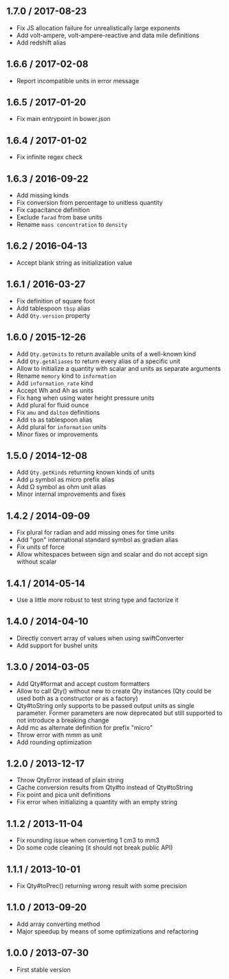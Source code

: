 1.7.0 / 2017-08-23
------------------

* Fix JS allocation failure for unrealistically large exponents
* Add volt-ampere, volt-ampere-reactive and data mile definitions
* Add redshift alias

1.6.6 / 2017-02-08
------------------

* Report incompatible units in error message

1.6.5 / 2017-01-20
------------------

* Fix main entrypoint in bower.json

1.6.4 / 2017-01-02
------------------

* Fix infinite regex check

1.6.3 / 2016-09-22
------------------

* Add missing kinds
* Fix conversion from percentage to unitless quantity
* Fix capacitance definition
* Exclude `farad` from base units
* Rename `mass concentration` to `density`

1.6.2 / 2016-04-13
------------------

* Accept blank string as initialization value

1.6.1 / 2016-03-27
------------------

* Fix definition of square foot
* Add tablespoon `tbsp` alias
* Add `Qty.version` property

1.6.0 / 2015-12-26
------------------

* Add `Qty.getUnits` to return available units of a well-known kind
* Add `Qty.getAliases` to return every alias of a specific unit
* Allow to initialize a quantity with scalar and units as separate arguments
* Rename `memory` kind to `information`
* Add `information_rate` kind
* Accept Wh and Ah as units
* Fix hang when using water height pressure units
* Add plural for fluid ounce
* Fix `amu` and `dalton` definitions
* Add `tb` as tablespoon alias
* Add plural for `information` units
* Minor fixes or improvements

1.5.0 / 2014-12-08
------------------

* Add `Qty.getKinds` returning known kinds of units
* Add µ symbol as micro prefix alias
* Add Ω symbol as ohm unit alias
* Minor internal improvements and fixes

1.4.2 / 2014-09-09
------------------

* Fix plural for radian and add missing ones for time units
* Add "gon" international standard symbol as gradian alias
* Fix units of force
* Allow whitespaces between sign and scalar and do not accept sign
  without scalar

1.4.1 / 2014-05-14
------------------

* Use a little more robust to test string type and factorize it

1.4.0 / 2014-04-10
------------------

* Directly convert array of values when using swiftConverter
* Add support for bushel units

1.3.0 / 2014-03-05
------------------

* Add Qty#format and accept custom formatters
* Allow to call Qty() without new to create Qty instances (Qty could be used
  both as a constructor or as a factory)
* Qty#toString only supports to be passed output units as single parameter.
  Former parameters are now deprecated but still supported to not introduce
  a breaking change
* Add mc as alternate definition for prefix "micro"
* Throw error with mmm as unit
* Add rounding optimization

1.2.0 / 2013-12-17
------------------

* Throw QtyError instead of plain string
* Cache conversion results from Qty#to instead of Qty#toString
* Fix point and pica unit definitions
* Fix error when initializing a quantity with an empty string

1.1.2 / 2013-11-04
------------------

* Fix rounding issue when converting 1 cm3 to mm3
* Do some code cleaning (it should not break public API)

1.1.1 / 2013-10-01
------------------

* Fix Qty#toPrec() returning wrong result with some precision

1.1.0 / 2013-09-20
------------------

* Add array converting method
* Major speedup by means of some optimizations and refactoring

1.0.0 / 2013-07-30
------------------

* First stable version
